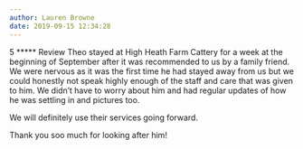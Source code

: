 ```yaml
---
author: Lauren Browne
date: 2019-09-15 12:34:28
---
```

5  ***** Review 
Theo stayed at High Heath Farm Cattery for a week at the beginning of September after it was recommended to us by a family friend. We were nervous as it was the first time he had stayed away from us but we could honestly not speak highly enough of the staff and care that was given to him. We didn’t have to worry about him and had regular updates of how he was settling in and pictures too.

We will definitely use their services going forward. 

Thank you soo much for looking after him!

